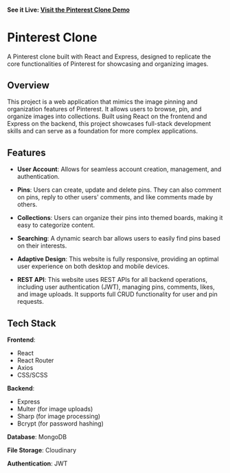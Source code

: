 
#### See it Live: **[Visit the Pinterest Clone Demo](https://clonepinterestapp.vercel.app)**

# Pinterest Clone

A Pinterest clone built with React and Express, designed to replicate the core functionalities of Pinterest for showcasing and organizing images.

## Overview

This project is a web application that mimics the image pinning and organization features of Pinterest. It allows users to browse, pin, and organize images into collections. Built using React on the frontend and Express on the backend, this project showcases full-stack development skills and can serve as a foundation for more complex applications.

## Features 
- **User Account**: Allows for seamless account creation, management, and authentication.

- **Pins**: Users can create, update and delete pins. They can also comment on pins,    reply to other users' comments, and like comments made by others.

- **Collections**: Users can organize their pins into themed boards, making it easy to categorize content.

- **Searching**: A dynamic search bar allows users to easily find pins based on their interests.

- **Adaptive Design**: This website is fully responsive, providing an optimal user experience on both desktop and mobile devices.

- **REST API**: This website uses REST APIs for all backend operations, including user authentication (JWT), managing pins, comments, likes, and image uploads. It supports full CRUD functionality for user and pin requests.

## Tech Stack

**Frontend**: 
- React 
- React Router 
- Axios
- CSS/SCSS

**Backend**: 
- Express 
- Multer (for image uploads)
- Sharp (for image processing)
- Bcrypt (for password hashing)

**Database**: MongoDB 

**File Storage**: Cloudinary

**Authentication**: JWT

